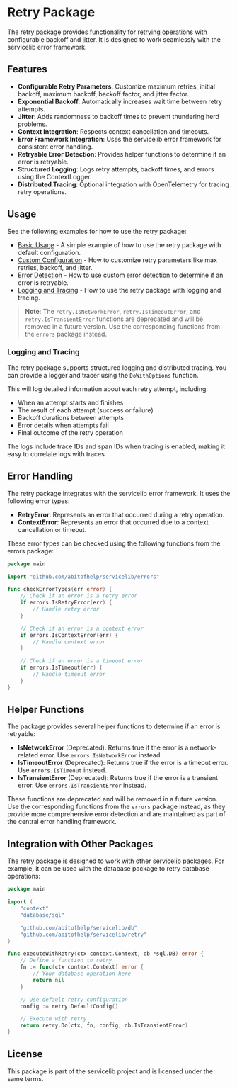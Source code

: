 # Retry Package

The retry package provides functionality for retrying operations with configurable backoff and jitter. It is designed to work seamlessly with the servicelib error framework.

## Features

- **Configurable Retry Parameters**: Customize maximum retries, initial backoff, maximum backoff, backoff factor, and jitter factor.
- **Exponential Backoff**: Automatically increases wait time between retry attempts.
- **Jitter**: Adds randomness to backoff times to prevent thundering herd problems.
- **Context Integration**: Respects context cancellation and timeouts.
- **Error Framework Integration**: Uses the servicelib error framework for consistent error handling.
- **Retryable Error Detection**: Provides helper functions to determine if an error is retryable.
- **Structured Logging**: Logs retry attempts, backoff times, and errors using the ContextLogger.
- **Distributed Tracing**: Optional integration with OpenTelemetry for tracing retry operations.

## Usage

See the following examples for how to use the retry package:

- [Basic Usage](../examples/retry/basic_usage_example.go) - A simple example of how to use the retry package with default configuration.
- [Custom Configuration](../examples/retry/custom_configuration_example.go) - How to customize retry parameters like max retries, backoff, and jitter.
- [Error Detection](../examples/retry/error_detection_example.go) - How to use custom error detection to determine if an error is retryable.
- [Logging and Tracing](../examples/retry/logging_tracing_example.go) - How to use the retry package with logging and tracing.

> **Note**: The `retry.IsNetworkError`, `retry.IsTimeoutError`, and `retry.IsTransientError` functions are deprecated and will be removed in a future version. Use the corresponding functions from the `errors` package instead.

### Logging and Tracing

The retry package supports structured logging and distributed tracing. You can provide a logger and tracer using the `DoWithOptions` function.

This will log detailed information about each retry attempt, including:
- When an attempt starts and finishes
- The result of each attempt (success or failure)
- Backoff durations between attempts
- Error details when attempts fail
- Final outcome of the retry operation

The logs include trace IDs and span IDs when tracing is enabled, making it easy to correlate logs with traces.

## Error Handling

The retry package integrates with the servicelib error framework. It uses the following error types:

- **RetryError**: Represents an error that occurred during a retry operation.
- **ContextError**: Represents an error that occurred due to a context cancellation or timeout.

These error types can be checked using the following functions from the errors package:

```go
package main

import "github.com/abitofhelp/servicelib/errors"

func checkErrorTypes(err error) {
    // Check if an error is a retry error
    if errors.IsRetryError(err) {
        // Handle retry error
    }

    // Check if an error is a context error
    if errors.IsContextError(err) {
        // Handle context error
    }

    // Check if an error is a timeout error
    if errors.IsTimeout(err) {
        // Handle timeout error
    }
}
```

## Helper Functions

The package provides several helper functions to determine if an error is retryable:

- **IsNetworkError** (Deprecated): Returns true if the error is a network-related error. Use `errors.IsNetworkError` instead.
- **IsTimeoutError** (Deprecated): Returns true if the error is a timeout error. Use `errors.IsTimeout` instead.
- **IsTransientError** (Deprecated): Returns true if the error is a transient error. Use `errors.IsTransientError` instead.

These functions are deprecated and will be removed in a future version. Use the corresponding functions from the `errors` package instead, as they provide more comprehensive error detection and are maintained as part of the central error handling framework.

## Integration with Other Packages

The retry package is designed to work with other servicelib packages. For example, it can be used with the database package to retry database operations:

```go
package main

import (
    "context"
    "database/sql"

    "github.com/abitofhelp/servicelib/db"
    "github.com/abitofhelp/servicelib/retry"
)

func executeWithRetry(ctx context.Context, db *sql.DB) error {
    // Define a function to retry
    fn := func(ctx context.Context) error {
        // Your database operation here
        return nil
    }

    // Use default retry configuration
    config := retry.DefaultConfig()

    // Execute with retry
    return retry.Do(ctx, fn, config, db.IsTransientError)
}
```

## License

This package is part of the servicelib project and is licensed under the same terms.
